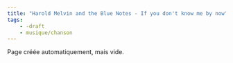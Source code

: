 ```yaml
---
title: "Harold Melvin and the Blue Notes - If you don't know me by now"
tags:
    - -draft
    - musique/chanson
---
```


Page créée automatiquement, mais vide.
